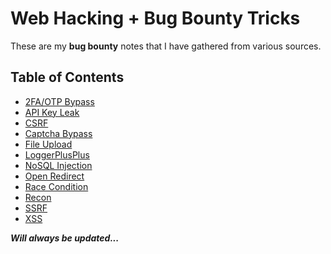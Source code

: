 # Web Hacking + Bug Bounty Tricks
These are my **bug bounty** notes that I have gathered from various sources.

## Table of Contents
* [2FA/OTP Bypass](https://github.com/Mehdi0x90/Web_Hacking/blob/main/2FA_OTP_Bypass.md)
* [API Key Leak](https://github.com/Mehdi0x90/Web_Hacking/blob/main/API%20Key%20Leak.md)
* [CSRF](https://github.com/Mehdi0x90/Web_Hacking/blob/main/CSRF.md)
* [Captcha Bypass](https://github.com/Mehdi0x90/Web_Hacking/blob/main/Captcha%20Bypass.md)
* [File Upload](https://github.com/Mehdi0x90/Web_Hacking/blob/main/File%20Upload.md)
* [LoggerPlusPlus](https://github.com/Mehdi0x90/Web_Hacking/blob/main/LoggerPlusPlus.md)
* [NoSQL Injection](https://github.com/Mehdi0x90/Web_Hacking/blob/main/NoSQL%20Injection.md)
* [Open Redirect](https://github.com/Mehdi0x90/Web_Hacking/blob/main/Open%20Redirect.md)
* [Race Condition](https://github.com/Mehdi0x90/Web_Hacking/blob/main/Race%20Condition.md)
* [Recon](https://github.com/Mehdi0x90/Web_Hacking/blob/main/Recon.md)
* [SSRF](https://github.com/Mehdi0x90/Web_Hacking/blob/main/SSRF.md)
* [XSS](https://github.com/Mehdi0x90/Web_Hacking/blob/main/XSS.md)




***Will always be updated...***
